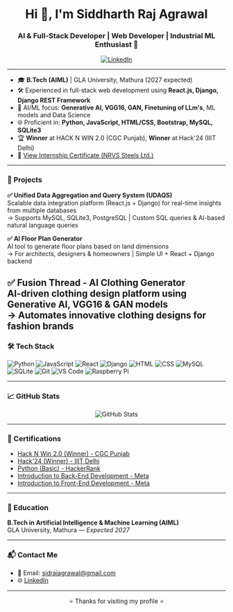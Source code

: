 <h1 align="center">Hi 👋, I'm Siddharth Raj Agrawal</h1>
<h3 align="center">AI & Full-Stack Developer | Web Developer | Industrial ML Enthusiast 🚀</h3>

<p align="center">
  <a href="https://www.linkedin.com/in/siddharth1706/"><img src="https://img.shields.io/badge/LinkedIn-blue?logo=linkedin&style=flat-square" alt="LinkedIn"></a>
</p>

---

- 🎓 **B.Tech (AIML)** | GLA University, Mathura (2027 expected)
- 🛠️ Experienced in full-stack web development using **React.js, Django, Django REST Framework**
- 🤖 AI/ML focus: **Generative AI, VGG16, GAN, Finetuning of LLm's**, ML models and Data Science
- 🌐 Proficient in: **Python, JavaScript, HTML/CSS, Bootstrap, MySQL, SQLite3**
- 🏆 **Winner** at HACK N WIN 2.0 (CGC Punjab), **Winner** at Hack'24 (IIIT Delhi)
- 📄 [View Internship Certificate (NRVS Steels Ltd.)](https://drive.google.com/file/d/1kwOSi13q6_wP5QLY1PX6uzR1yGYFoFTu/view?usp=sharing)

---

### 🚀 Projects

**✅ Unified Data Aggregation and Query System (UDAQS)**  
Scalable data integration platform (React.js + Django) for real-time insights from multiple databases  
→ Supports MySQL, SQLite3, PostgreSQL | Custom SQL queries & AI-based natural language queries

**✅ AI Floor Plan Generator**  
AI tool to generate floor plans based on land dimensions  
→ For architects, designers & homeowners | Simple UI + React + Django backend

**✅ Fusion Thread - AI Clothing Generator**  
AI-driven clothing design platform using Generative AI, VGG16 & GAN models  
→ Automates innovative clothing designs for fashion brands
---

### 🛠️ Tech Stack

![Python](https://img.shields.io/badge/-Python-3776AB?logo=python&logoColor=white&style=flat)
![JavaScript](https://img.shields.io/badge/-JavaScript-F7DF1E?logo=javascript&logoColor=black&style=flat)
![React](https://img.shields.io/badge/-React-61DAFB?logo=react&logoColor=white&style=flat)
![Django](https://img.shields.io/badge/-Django-092E20?logo=django&logoColor=white&style=flat)
![HTML](https://img.shields.io/badge/-HTML5-E34F26?logo=html5&logoColor=white&style=flat)
![CSS](https://img.shields.io/badge/-CSS3-1572B6?logo=css3&logoColor=white&style=flat)
![MySQL](https://img.shields.io/badge/-MySQL-4479A1?logo=mysql&logoColor=white&style=flat)
![SQLite](https://img.shields.io/badge/-SQLite-003B57?logo=sqlite&logoColor=white&style=flat)
![Git](https://img.shields.io/badge/-Git-F05032?logo=git&logoColor=white&style=flat)
![VS Code](https://img.shields.io/badge/-VS%20Code-007ACC?logo=visual-studio-code&logoColor=white&style=flat)
![Raspberry Pi](https://img.shields.io/badge/-Raspberry%20Pi-C51A4A?logo=raspberry-pi&logoColor=white&style=flat)

---

### 📈 GitHub Stats

<p align="center">
  <img src="https://github-readme-stats.vercel.app/api?username=Sidrajagrawal&show_icons=true&theme=tokyonight" alt="GitHub Stats">
</p>

---

### 📜 Certifications

- [Hack N Win 2.0 (Winner) - CGC Punjab](https://drive.google.com/file/d/1HSDCt6vva3dEOYYuoa1v_J2TFoxloehy/view?usp=sharing)
- [Hack'24 (Winner) - IIIT Delhi](#)
- [Python (Basic) - HackerRank](https://www.hackerrank.com/certificates/e57c06e51de9)
- [Introduction to Back-End Development - Meta](https://coursera.org/share/48fb5370ac076a0c25385f4862ba88ab)
- [Introduction to Front-End Development - Meta](https://coursera.org/share/4ede9c4ba52ee7f19adb871d122698d8)

---

### 🏫 Education

**B.Tech in Artificial Intelligence & Machine Learning (AIML)**  
GLA University, Mathura — *Expected 2027*

---

### 📬 Contact Me

- 📧 Email: sidrajagrawal@gmail.com
- 🌐 [LinkedIn](https://www.linkedin.com/in/siddharth1706/)
---

<p align="center">⭐️ Thanks for visiting my profile ⭐️</p>
